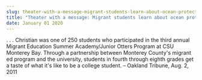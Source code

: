 ```yaml
---
slug: theater-with-a-message-migrant-students-learn-about-ocean-protection
title: "Theater with a message: Migrant students learn about ocean protection"
date: January 01 2020
---
```


<p>. . . Christian was one of 250 students who participated in the third annual Migrant Education Summer Academy/Junior Otters Program at CSU Monterey Bay. Through a partnership between Monterey County's migrant ed program and the university, students in fourth through eighth grades get a taste of what it's like to be a college student. – Oakland Tribune, Aug. 2, 2011
</p>
